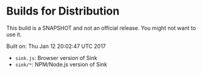 # Builds for Distribution

This build is a SNAPSHOT and not an official release.  You might not want to use it.

Built on: Thu Jan 12 20:02:47 UTC 2017

* `sink.js`: Browser version of Sink
* `sink/*`: NPM/Node.js version of Sink
